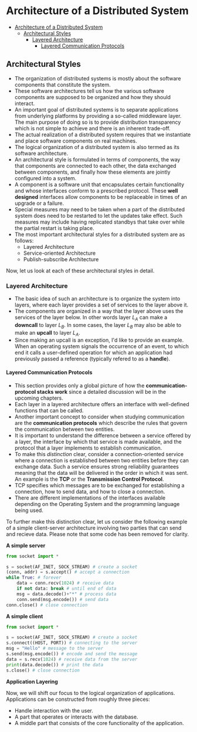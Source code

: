 # Architecture of a Distributed System

- [Architecture of a Distributed System](#architecture-of-a-distributed-system)
  - [Architectural Styles](#architectural-styles)
    - [Layered Architecture](#layered-architecture)
      - [Layered Communication Protocols](#layered-communication-protocols)

## Architectural Styles

- The organization of distributed systems is mostly about the software components that constitute the system. 
- These software architectures tell us how the various software components are supposed to be organized and how they should interact. 
- An important goal of distributed systems is to separate applications from underlying platforms by providing a so-called middleware layer. The main purpose of doing so is to provide distribution transparency which is not simple to achieve and there is an inherent trade-off. 
- The actual realization of a distributed system requires that we instantiate and place software components on real machines.
- The logical organization of a distributed system is also termed as its software architecture.
- An architectural style is formulated in terms of components, the way that components are connected to each other, the data exchanged between components, and finally how these elements are jointly configured into a system. 
- A component is a software unit that encapsulates certain functionality and whose interfaces conform to a prescribed protocol. These **well designed** interfaces allow components to be replaceable in times of an upgrade or a failure.
- Special measures may need to be taken when a part of the distributed system does need to be restarted to let the updates take effect. Such measures may include having replicated standbys
that take over while the partial restart is taking place.
- The most important architectural styles for a distributed system are as follows:
  - Layered Architecture
  - Service-oriented Architecture
  - Publish-subscribe Architecture

Now, let us look at each of these architectural styles in detail.

### Layered Architecture

- The basic idea of such an architecture is to organize the system into layers, where each layer provides a set of services to the layer above it.
- The components are organized in a way that the layer above uses the services of the layer below. In other words layer $L_{A}$ can make a **downcall** to layer $L_{B}$. In some cases, the layer $L_{B}$ may also be able to make an **upcall** to layer $L_{A}$.
- Since making an upcall is an exception, I'd like to provide an example. When an operating system signals the occurrence of an event, to which end it calls a user-defined operation for which an application had previously passed a reference (typically refered to as a **handle**).
  
#### Layered Communication Protocols

- This section provides only a global picture of how the **communication-protocol stacks work** since a detailed discussion will be in the upcoming chapters. 
- Each layer in a layered architecture offers an interface with well-defined functions that can be called. 
- Another important concept to consider when studying communication are the **communication protocols** which describe the rules that govern the communication between two entities.
- It is important to understand the difference between a service offered by a layer, the interface by which that service is made available, and the protocol that a layer implements
to establish communication. 
- To make this *distinction* clear, consider a connection-oriented service where a connection is established between two entities before they can exchange data. Such a service ensures strong reliability guarantees meaning that the data will be delivered in the order in which it was sent. An example is the **TCP** or the **Transmission Control Protocol**.
- TCP specifies which messages are to be exchanged for establishing a connection, how to send data, and how to close a connection.
- There are different implementations of the interfaces available depending on the Operating System and the programming language being used. 

To further make this distinction clear, let us consider the following example of a simple client-server architecture involving two parties that can send and recieve data. Please note that some code has been removed for clarity.

**A simple server**

```python
from socket import *

s = socket(AF_INET, SOCK_STREAM) # create a socket
(conn, addr) = s.accept() # accept a connection
while True: # forever
    data = conn.recv(1024) # receive data
    if not data: break # until end of data
    msg = data.decode()+"*" # process data
    conn.send(msg.encode()) # send data
conn.close() # close connection
```

**A simple client**

```python
from socket import * 

s = socket(AF_INET, SOCK_STREAM) # create a socket 
s.connect((HOST, PORT)) # connecting to the server
msg = "Hello" # message to the server
s.send(msg.encode()) # encode and send the message
data = s.recv(1024) # receive data from the server
print(data.decode()) # print the data
s.close() # close connection
```

**Application Layering**

Now, we will shift our focus to the logical organization of applications. Applications can be constructed from roughly three pieces:
- Handle interaction with the user.
- A part that operates or interacts with the database.
- A middle part that consists of the core functionality of the application. 


